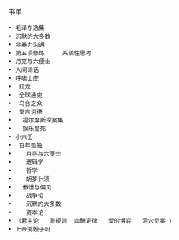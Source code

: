 书单

	• 毛泽东选集
	• 沉默的大多数
	• 非暴力沟通
	• 第五项修炼     系统性思考
	• 月亮与六便士
	• 人间词话
	• 呼啸山庄
	•  红龙
	•  全球通史 
	•  乌合之众   
	•  堂吉诃德
	•   福尔摩斯探案集
	•   娱乐至死
	• 小六壬  
	•  百年孤独
	•    月亮与六便士
	•    逻辑学
	•    哲学
	•    胡萝卜须
	•   傲慢与偏见
	•    战争论
	•    沉默的大多数
	•    资本论
	• （君主论   潜规则  血酬定律   爱的博弈   洞穴奇案 ）
	• 上帝掷骰子吗
